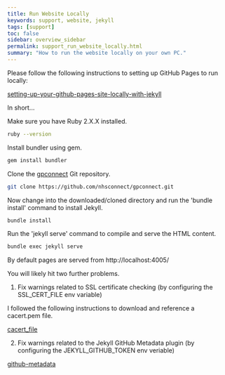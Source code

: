 ```yaml
---
title: Run Website Locally
keywords: support, website, jekyll
tags: [support]
toc: false
sidebar: overview_sidebar
permalink: support_run_website_locally.html
summary: "How to run the website locally on your own PC."
---
```


Please follow the following instructions to setting up GitHub Pages to run locally:

[setting-up-your-github-pages-site-locally-with-jekyll](https://help.github.com/articles/setting-up-your-github-pages-site-locally-with-jekyll/)

In short...

Make sure you have Ruby 2.X.X installed.

```bash
ruby --version
```

Install bundler using gem.

```bash
gem install bundler 
```

Clone the [gpconnect](https://github.com/nhsconnect/gpconnect.git) Git repository.

```bash
git clone https://github.com/nhsconnect/gpconnect.git
```

Now change into the downloaded/cloned directory and run the 'bundle install' command to install Jekyll.

```bash
bundle install 
```

Run the 'jekyll serve' command to compile and serve the HTML content.

```bash
bundle exec jekyll serve 
```

By default pages are served from http://localhost:4005/

You will likely hit two further problems.

1) Fix warnings related to SSL certificate checking (by configuring the SSL_CERT_FILE env variable)

I followed the following instructions to download and reference a cacert.pem file.

[cacert_file](https://gist.github.com/fnichol/867550)

2) Fix warnings related to the Jekyll GitHub Metadata plugin (by configuring the JEKYLL_GITHUB_TOKEN env veriable)

[github-metadata](https://github.com/jekyll/github-metadata)

